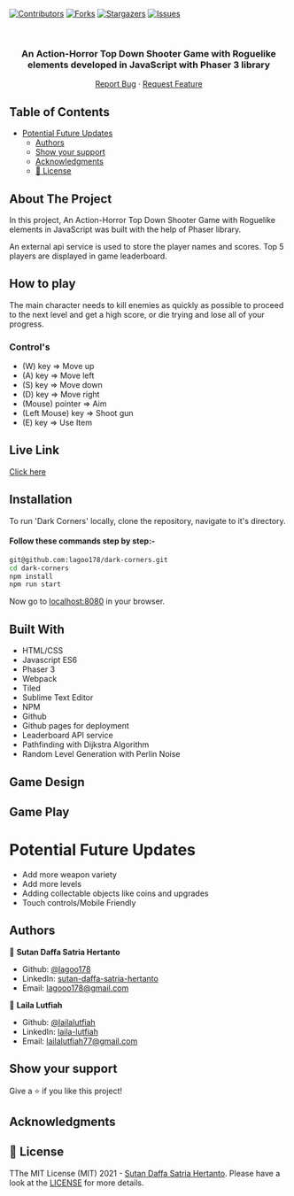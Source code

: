 <!--
*** Thanks for checking out this README Template. If you have a suggestion that would
*** make this better, please fork the repo and create a pull request or simply open
*** an issue with the tag "enhancement".
*** Thanks again! Now go create something AMAZING! :D
-->

<!-- PROJECT SHIELDS -->
<!--
*** I'm using markdown "reference style" links for readability.
*** Reference links are enclosed in brackets [ ] instead of parentheses ( ).
*** See the bottom of this document for the declaration of the reference variables
*** for contributors-url, forks-url, etc. This is an optional, concise syntax you may use.
*** https://www.markdownguide.org/basic-syntax/#reference-style-links
-->

[![Contributors][contributors-shield]][contributors-url]
[![Forks][forks-shield]][forks-url]
[![Stargazers][stars-shield]][stars-url]
[![Issues][issues-shield]][issues-url]

<!-- PROJECT LOGO -->

<br />
<p align="center">
  <a href="git@github.com:lagoo178/dark-corners.git">
    <!--<p align="center"> <img src="./assets/sprites/logo.png" alt="ForestRPG" height="200">--> </p>
  </a>

  <h3 align="center">An Action-Horror Top Down Shooter Game with Roguelike elements developed in JavaScript with Phaser 3 library </h3>

  <p align="center">
    <a href="https://github.com/lagoo178/dark-corners/issues">Report Bug</a>
    ·
    <a href="https://github.com/lagoo178/dark-corners/issues">Request Feature</a>
  </p>
</p>

<!-- TABLE OF CONTENTS -->

## Table of Contents

- [Potential Future Updates](#potential-future-updates)
  - [Authors](#authors)
  - [Show your support](#show-your-support)
  - [Acknowledgments](#acknowledgments)
  - [📝 License](#-license)

<!-- ABOUT THE PROJECT -->

## About The Project

In this project, An Action-Horror Top Down Shooter Game with Roguelike elements in JavaScript was built with the help of Phaser library.

An external api service is used to store the player names and scores. Top 5 players are displayed in game leaderboard.

<!-- CONTROL'S -->

## How to play

The main character needs to kill enemies as quickly as possible to proceed to the next level and get a high score, or die trying and lose all of your progress.

### Control's

- (W) key => Move up
- (A) key => Move left
- (S) key => Move down
- (D) key => Move right
- (Mouse) pointer => Aim
- (Left Mouse) key  => Shoot gun
- (E) key => Use Item

<!--<p align="center"> <img src="https://user-images.githubusercontent.com/34813339/93250228-ccb63300-f792-11ea-8c15-1abf99f364b7.png" alt="ForestRPG Game" width="700"> </p>-->

<!-- Live Link  -->

## Live Link

[Click here](https://darkcornersgame.com/)

<!-- INSTALLATION -->

## Installation

To run 'Dark Corners' locally, clone the repository, navigate to it's directory.

#### Follow these commands step by step:-

```bash
git@github.com:lagoo178/dark-corners.git
cd dark-corners
npm install
npm run start
```

Now go to [localhost:8080](http://localhost:8080) in your browser.


<!-- BUILD WITH -->

## Built With

- HTML/CSS
- Javascript ES6
- Phaser 3
- Webpack
- Tiled
- Sublime Text Editor
- NPM
- Github
- Github pages for deployment
- Leaderboard API service
- Pathfinding with Dijkstra Algorithm
- Random Level Generation with Perlin Noise

<!-- Game Design -->

## Game Design

<!-- This game has 3 main assets that bring it to life:

1. The hero

<p align="center"> <img src="https://user-images.githubusercontent.com/34813339/93326758-9ec80180-f819-11ea-8901-40fe9f66c95e.png" alt="Hero" width="100">

1. The map assets:

<p align="center"> <img src="./assets/environment/tileset.png" alt="Map" width="300">

3. The Enemies (Moles and Treants):

<p align="center"> <img src="https://user-images.githubusercontent.com/34813339/93326875-ccad4600-f819-11ea-920c-793bb9618e98.png" alt="Enemies" width="100">
<p align="center"> <img src="https://user-images.githubusercontent.com/34813339/93326910-ddf65280-f819-11ea-801c-a386ceaec793.png" alt="Enemies" width="100">

-->

<!-- game play -->

## Game Play



<!--<p align="center"> <img src="https://user-images.githubusercontent.com/34813339/93250526-3c2c2280-f793-11ea-9c66-a053e4e0a1c1.png" alt="ForestRPG Game" width="700"> </p>-->

# Potential Future Updates

- Add more weapon variety
- Add more levels
- Adding collectable objects like coins and upgrades
- Touch controls/Mobile Friendly

<!-- CONTACT -->

## Authors

👤 **Sutan Daffa Satria Hertanto**

- Github: [@lagoo178](https://github.com/lagoo178)
- LinkedIn: [sutan-daffa-satria-hertanto](https://linkedin.com/sutan-daffa-satria-hertanto-06207a15b)
- Email: [lagooo178@gmail.com](mailto:lagooo178@gmail.com)

👤 **Laila Lutfiah**

- Github: [@lailalutfiah](https://github.com/lailalutfiah)
- LinkedIn: [laila-lutfiah](https://linkedin.com/laila-lutfiah-016a751b2)
- Email: [lailalutfiah77@gmail.com](mailto:lailalutfiah77@gmail.com)

## Show your support

Give a ⭐️ if you like this project!

## Acknowledgments


<!-- MARKDOWN LINKS & IMAGES -->
<!-- https://www.markdownguide.org/basic-syntax/#reference-style-links -->

[contributors-shield]: https://img.shields.io/github/contributors/lagoo178/dark-corners.svg?style=flat-square
[contributors-url]: https://github.com/lagoo178/dark-corners/graphs/contributors
[forks-shield]: https://img.shields.io/github/forks/lagoo178/dark-corners.svg?style=flat-square
[forks-url]: https://github.com/lagoo178/dark-corners/network/members
[stars-shield]: https://img.shields.io/github/stars/lagoo178/dark-corners.svg?style=flat-square
[stars-url]: https://github.com/lagoo178/dark-corners/stargazers
[issues-shield]: https://img.shields.io/github/issues/lagoo178/dark-corners.svg?style=flat-square
[issues-url]: https://github.com/lagoo178/dark-corners/issues

## 📝 License

TThe MIT License (MIT) 2021 - [Sutan Daffa Satria Hertanto](https://github.com/lagoo178). Please have a look at the [LICENSE](https://opensource.org/licenses/MIT) for more details.
